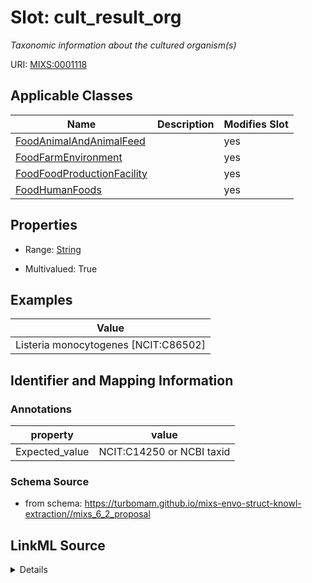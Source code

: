 # Slot: cult_result_org


_Taxonomic information about the cultured organism(s)_



URI: [MIXS:0001118](https://w3id.org/mixs/0001118)



<!-- no inheritance hierarchy -->




## Applicable Classes

| Name | Description | Modifies Slot |
| --- | --- | --- |
[FoodAnimalAndAnimalFeed](FoodAnimalAndAnimalFeed.md) |  |  yes  |
[FoodFarmEnvironment](FoodFarmEnvironment.md) |  |  yes  |
[FoodFoodProductionFacility](FoodFoodProductionFacility.md) |  |  yes  |
[FoodHumanFoods](FoodHumanFoods.md) |  |  yes  |







## Properties

* Range: [String](String.md)

* Multivalued: True






## Examples

| Value |
| --- |
| Listeria monocytogenes [NCIT:C86502] |

## Identifier and Mapping Information





### Annotations

| property | value |
| --- | --- |
| Expected_value | NCIT:C14250 or NCBI taxid |



### Schema Source


* from schema: https://turbomam.github.io/mixs-envo-struct-knowl-extraction//mixs_6_2_proposal




## LinkML Source

<details>
```yaml
name: cult_result_org
annotations:
  Expected_value:
    tag: Expected_value
    value: NCIT:C14250 or NCBI taxid
description: Taxonomic information about the cultured organism(s)
title: culture result organism
notes:
- culture
- organism
examples:
- value: Listeria monocytogenes [NCIT:C86502]
from_schema: https://turbomam.github.io/mixs-envo-struct-knowl-extraction//mixs_6_2_proposal
rank: 1000
slot_uri: MIXS:0001118
multivalued: true
alias: cult_result_org
domain_of:
- FoodAnimalAndAnimalFeed
- FoodFarmEnvironment
- FoodFoodProductionFacility
- FoodHumanFoods
range: string
required: false
recommended: false

```
</details>